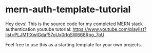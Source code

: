 # mern-auth-template-tutorial

Hey devs! This is the source code for my completed MERN stack authentication youtube tutorial: https://www.youtube.com/playlist?list=PLJM1tXwlGdaf57oUx0rIqSW668Rpo_7oU

Feel free to use this as a starting template for your own projects.
